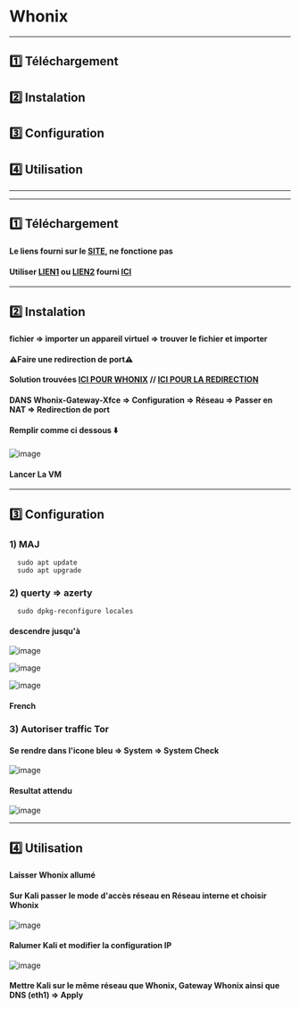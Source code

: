 # Whonix
---
## 1️⃣ Téléchargement
## 2️⃣ Instalation
## 3️⃣ Configuration
## 4️⃣ Utilisation
---
---
## 1️⃣ Téléchargement
#### Le liens fourni sur le [SITE](https://www.whonix.org/), ne fonctione pas
#### Utiliser [LIEN1](https://mirrors.cicku.me/whonix/) ou [LIEN2](https://mirrors.dotsrc.org/whonix/) fourni [ICI](https://www.whonix.org/wiki/Hosting_a_Mirror)

---

## 2️⃣ Instalation
#### fichier => importer un appareil virtuel => trouver le fichier et importer
#### ⚠️Faire une redirection de port⚠️
#### Solution trouvées [ICI POUR WHONIX](https://www.whonix.org/wiki/Host_a_Bridge_or_Tor_Relay) // [ICI POUR LA REDIRECTION](https://blog.microlinux.fr/ssh-virtualbox-nat/)
#### DANS Whonix-Gateway-Xfce => Configuration => Réseau => Passer en NAT => Redirection de port
#### Remplir comme ci dessous ⬇️
![image](https://github.com/user-attachments/assets/1530b51d-eb82-4499-82be-7409cb63255d)

#### Lancer La VM

---

## 3️⃣ Configuration
### 1) MAJ
      sudo apt update
      sudo apt upgrade

### 2) querty => azerty
      sudo dpkg-reconfigure locales
#### descendre jusqu'à
![image](https://github.com/user-attachments/assets/f5625c79-d805-492a-ba7f-70c6b5b60fba)
 
 ![image](https://github.com/user-attachments/assets/ffae33bc-0ce2-4356-b58f-cc57c80bef7a)

![image](https://github.com/user-attachments/assets/aabc8a7e-e977-4217-8f53-21d201862779)
#### French

### 3) Autoriser traffic Tor
#### Se rendre dans l'icone bleu => System => System Check
![image](https://github.com/user-attachments/assets/2a5ec0ee-b771-4d5f-915a-4cb3db4ba3dc)

#### Resultat attendu
![image](https://github.com/user-attachments/assets/303e19b7-f4a1-431f-bc25-d066754b937b)

---

## 4️⃣ Utilisation
#### Laisser Whonix allumé

#### Sur Kali passer le mode d'accès réseau en Réseau interne et choisir Whonix
![image](https://github.com/user-attachments/assets/888ad1d8-c32a-4dca-a3c3-87bde813708a)

#### Ralumer Kali et modifier la configuration IP
![image](https://github.com/user-attachments/assets/ea10a0d9-f6b6-4f3d-b9ed-de3df687ebed)

#### Mettre Kali sur le même réseau que Whonix, Gateway Whonix ainsi que DNS (eth1) => Apply









